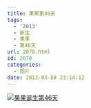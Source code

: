 ```yaml
---
title: 果果第46天
tags:
  - '2013'
  - 新生
  - 果果
  - 第46天
url: 2078.html
id: 2078
categories:
  - 图片
date: 2013-03-08 23:14:12
---
```


[![](http://photo.guolaijie.com/rooufer/uploads/2013/03/果果诞生第46天.jpg "果果诞生第46天")](http://photo.guolaijie.com/rooufer/uploads/2013/03/果果诞生第46天.jpg)